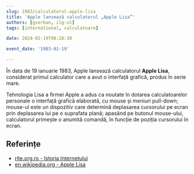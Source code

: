 ```yaml
---
slug: 1983/calculatorul-apple-lisa
title: 'Apple lansează calculatorul „Apple Lisa”'
authors: [gserban, ilg-ul]
tags: [international, calculatoare]

date: 2024-02-19T08:28:39

event_date: '1983-01-19'

---
```


În data de 19 ianuarie 1983, Apple lansează calculatorul **Apple Lisa**, considerat
primul calculator care a avut o interfață grafică, produs în serie mare.

<!-- truncate -->

Tehnologia Lisa a firmei Apple a adus ca noutate în dotarea calculatoarelor
personale o interfață grafică elaborată, cu mouse și meniuri pull-down; mouse-ul este un dispozitiv care determină deplasarea cursorului pe ecran prin deplasarea lui pe o suprafata plană; apasând pe butonul mouse-ului, calculatorul primește o anumită comandă, în funcție de poziția cursorului în ecran.

## Referințe

- [rite.org.ro - Istoria Internetului](https://rite.org.ro/istoria-internetului)
- [en.wikipedia.org - Apple Lisa](https://en.wikipedia.org/wiki/Apple_Lisa)
